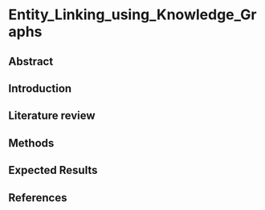 # Entity_Linking_using_Knowledge_Graphs
## Abstract
## Introduction
## Literature review
## Methods
## Expected Results
## References